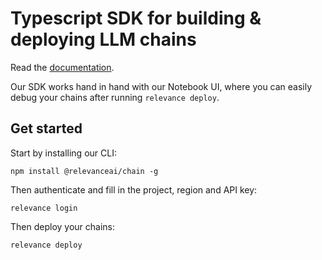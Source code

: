 # Typescript SDK for building & deploying LLM chains

Read the [documentation](https://documentation.relevanceai.com/introduction).

Our SDK works hand in hand with our Notebook UI, where you can easily debug your chains after running `relevance deploy`.

## Get started

Start by installing our CLI:

```
npm install @relevanceai/chain -g
```

Then authenticate and fill in the project, region and API key:

```
relevance login
```

Then deploy your chains:

```
relevance deploy
```
